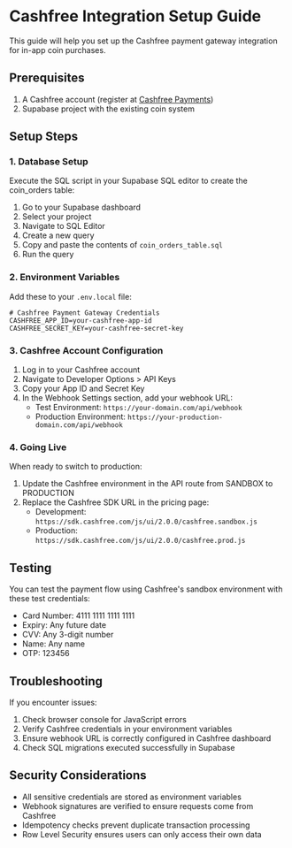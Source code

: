 # Cashfree Integration Setup Guide

This guide will help you set up the Cashfree payment gateway integration for in-app coin purchases.

## Prerequisites

1. A Cashfree account (register at [Cashfree Payments](https://www.cashfree.com/))
2. Supabase project with the existing coin system

## Setup Steps

### 1. Database Setup

Execute the SQL script in your Supabase SQL editor to create the coin_orders table:

1. Go to your Supabase dashboard
2. Select your project
3. Navigate to SQL Editor
4. Create a new query
5. Copy and paste the contents of `coin_orders_table.sql`
6. Run the query

### 2. Environment Variables

Add these to your `.env.local` file:

```
# Cashfree Payment Gateway Credentials
CASHFREE_APP_ID=your-cashfree-app-id
CASHFREE_SECRET_KEY=your-cashfree-secret-key
```

### 3. Cashfree Account Configuration

1. Log in to your Cashfree account
2. Navigate to Developer Options > API Keys
3. Copy your App ID and Secret Key
4. In the Webhook Settings section, add your webhook URL:
   - Test Environment: `https://your-domain.com/api/webhook`
   - Production Environment: `https://your-production-domain.com/api/webhook`

### 4. Going Live

When ready to switch to production:

1. Update the Cashfree environment in the API route from SANDBOX to PRODUCTION
2. Replace the Cashfree SDK URL in the pricing page:
   - Development: `https://sdk.cashfree.com/js/ui/2.0.0/cashfree.sandbox.js`
   - Production: `https://sdk.cashfree.com/js/ui/2.0.0/cashfree.prod.js`

## Testing

You can test the payment flow using Cashfree's sandbox environment with these test credentials:

- Card Number: 4111 1111 1111 1111
- Expiry: Any future date
- CVV: Any 3-digit number
- Name: Any name
- OTP: 123456

## Troubleshooting

If you encounter issues:

1. Check browser console for JavaScript errors
2. Verify Cashfree credentials in your environment variables
3. Ensure webhook URL is correctly configured in Cashfree dashboard
4. Check SQL migrations executed successfully in Supabase

## Security Considerations

- All sensitive credentials are stored as environment variables
- Webhook signatures are verified to ensure requests come from Cashfree
- Idempotency checks prevent duplicate transaction processing
- Row Level Security ensures users can only access their own data 